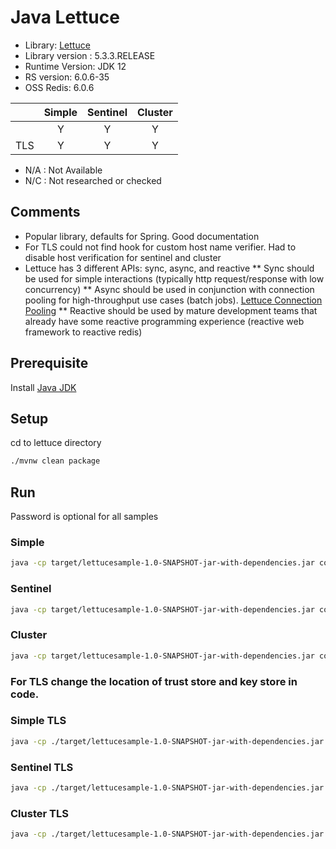 
# Java Lettuce 
* Library: [Lettuce](https://github.com/lettuce-io/lettuce-core)
* Library version : 5.3.3.RELEASE
* Runtime Version: JDK 12
* RS version: 6.0.6-35
* OSS Redis: 6.0.6

|     | Simple | Sentinel| Cluster|
|:--- |:---:   |:---:    |:---:   |
|     | Y      | Y       | Y      |
| TLS | Y      | Y       | Y      | 

* N/A : Not Available
* N/C : Not researched or checked
## Comments
* Popular library, defaults for Spring. Good documentation
* For TLS could not find hook for custom host name verifier. Had to disable host verification for sentinel and cluster
* Lettuce has 3 different APIs: sync, async, and reactive
** Sync should be used for simple interactions (typically http request/response with low concurrency)
** Async should be used in conjunction with connection pooling for high-throughput use cases (batch jobs). [Lettuce Connection Pooling](https://github.com/lettuce-io/lettuce-core/wiki/Connection-Pooling#connection-pool-support)
** Reactive should be used by mature development teams that already have some reactive programming experience (reactive web framework to reactive redis)

## Prerequisite
Install [Java JDK](https://openjdk.java.net/install/index.html)

## Setup
cd to lettuce directory
```bash
./mvnw clean package
```

## Run
Password is optional for all samples

### Simple
```bash
java -cp target/lettucesample-1.0-SNAPSHOT-jar-with-dependencies.jar com.rl.sample.lettuce.Simple host port password
```

### Sentinel
```bash
java -cp target/lettucesample-1.0-SNAPSHOT-jar-with-dependencies.jar com.rl.sample.lettuce.Sentinel sentinelhost port  service password
```

### Cluster
```bash
java -cp target/lettucesample-1.0-SNAPSHOT-jar-with-dependencies.jar com.rl.sample.lettuce.Cluster node port password 
```
### For TLS change the location of trust store and key store in code. 

### Simple TLS
```bash
java -cp ./target/lettucesample-1.0-SNAPSHOT-jar-with-dependencies.jar com.rl.sample.lettuce.SimpleTLS host port password
```
### Sentinel TLS
```bash
java -cp ./target/lettucesample-1.0-SNAPSHOT-jar-with-dependencies.jar com.rl.sample.lettuce.SentinelTLS sentinelhost port  service password
```
### Cluster TLS
```bash
java -cp ./target/lettucesample-1.0-SNAPSHOT-jar-with-dependencies.jar com.rl.sample.lettuce.ClusterTLS node port password
```
